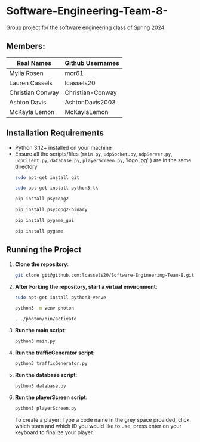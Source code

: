 # Software-Engineering-Team-8-
Group project for the software engineering class of Spring 2024.

## Members:
| Real Names | Github Usernames|
| ------------- | ------------- |
| Mylia Rosen  | mcr61  |
| Lauren Cassels  | lcassels20 |
| Christian Conway | Christian-Conway |
| Ashton Davis | AshtonDavis2003 |
| McKayla Lemon |   McKaylaLemon  |


## Installation Requirements
- Python 3.12+ installed on your machine
- Ensure all the scripts/files (`main.py`, `udpSocket.py`, `udpServer.py`, `udpClient.py`, `database.py`, `playerScreen.py`, 'logo.jpg' ) are in the same directory
  ```sh
  sudo apt-get install git
  ```
  ```sh
  sudo apt-get install python3-tk
  ```
  ```sh
  pip install psycopg2
  ```
  ```sh
  pip install psycopg2-binary
  ```
  ```sh
  pip install pygame_gui
  ```
  ```sh
  pip install pygame
  ```

## Running the Project
1. **Clone the repository**:
    ```sh
   git clone git@github.com:lcassels20/Software-Engineering-Team-8.git```
    ```
2. **After Forking the repository, start a virtual environment**:
   ```sh
   sudo apt-get install python3-venve
   ```
   ```sh
   python3 -m venv photon
   ```
   ```sh
   . ./photon/bin/activate
   ```
3. **Run the main script**:
    ```sh
    python3 main.py
    ```
4. **Run the trafficGenerator script**:
    ```sh
    python3 trafficGenerator.py
    ```
5. **Run the database script**:
   ```sh
   python3 database.py
   ```
6. **Run the playerScreen script**:
   ```sh
   python3 playerScreen.py
   ```
   To create a player:
   Type a code name in the grey space provided, click which team and which ID you would like to use, press enter on your keyboard to finalize your player.
   
